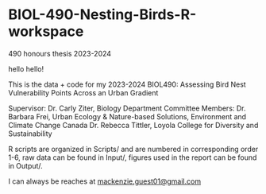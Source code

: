 # BIOL-490-Nesting-Birds-R-workspace
 490 honours thesis 2023-2024


hello hello! 

This is the data + code for my 2023-2024 BIOL490: Assessing Bird Nest Vulnerability Points Across an Urban Gradient

Supervisor: 
Dr. Carly Ziter, Biology Department
Committee Members:
Dr. Barbara Frei, Urban Ecology & Nature-based Solutions, Environment and Climate Change Canada
Dr. Rebecca Tittler, Loyola College for Diversity and Sustainability

R scripts are organized in Scripts/ and are numbered in corresponding order 1-6, raw data can be found in Input/, figures used in the report can be found in Output/.

I can always be reaches at mackenzie.guest01@gmail.com
